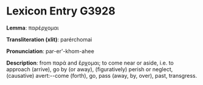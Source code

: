 # Lexicon Entry G3928

**Lemma**: παρέρχομαι

**Transliteration (xlit)**: parérchomai

**Pronunciation**: par-er'-khom-ahee

**Description**:
from παρά and ἔρχομαι; to come near or aside, i.e. to approach (arrive), go by (or away), (figuratively) perish or neglect, (causative) avert:--come (forth), go, pass (away, by, over), past, transgress.
